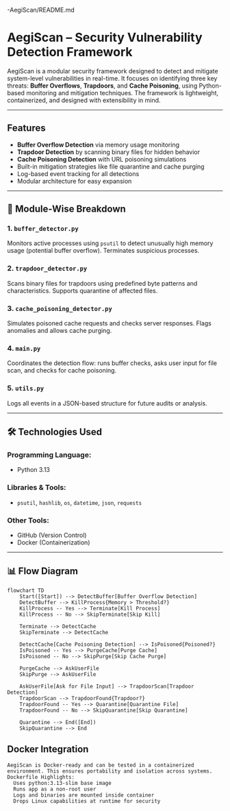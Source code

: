 -AegiScan/README.md
# AegiScan – Security Vulnerability Detection Framework

AegiScan is a modular security framework designed to detect and mitigate system-level vulnerabilities in real-time. It focuses on identifying three key threats: **Buffer Overflows**, **Trapdoors**, and **Cache Poisoning**, using Python-based monitoring and mitigation techniques. The framework is lightweight, containerized, and designed with extensibility in mind.

---

##  Features

-  **Buffer Overflow Detection** via memory usage monitoring
-  **Trapdoor Detection** by scanning binary files for hidden behavior
-  **Cache Poisoning Detection** with URL poisoning simulations
-  Built-in mitigation strategies like file quarantine and cache purging
-  Log-based event tracking for all detections
-  Modular architecture for easy expansion

---

## 🧩 Module-Wise Breakdown

### 1. `buffer_detector.py`
Monitors active processes using `psutil` to detect unusually high memory usage (potential buffer overflow). Terminates suspicious processes.

### 2. `trapdoor_detector.py`
Scans binary files for trapdoors using predefined byte patterns and characteristics. Supports quarantine of affected files.

### 3. `cache_poisoning_detector.py`
Simulates poisoned cache requests and checks server responses. Flags anomalies and allows cache purging.

### 4. `main.py`
Coordinates the detection flow: runs buffer checks, asks user input for file scan, and checks for cache poisoning.

### 5. `utils.py`
Logs all events in a JSON-based structure for future audits or analysis.

---

## 🛠️ Technologies Used

### Programming Language:
- Python 3.13

### Libraries & Tools:
- `psutil`, `hashlib`, `os`, `datetime`, `json`, `requests`

### Other Tools:
- GitHub (Version Control)
- Docker (Containerization)

---

## 📊 Flow Diagram

```mermaid
flowchart TD
    Start([Start]) --> DetectBuffer[Buffer Overflow Detection]
    DetectBuffer --> KillProcess{Memory > Threshold?}
    KillProcess -- Yes --> Terminate[Kill Process]
    KillProcess -- No --> SkipTerminate[Skip Kill]

    Terminate --> DetectCache
    SkipTerminate --> DetectCache

    DetectCache[Cache Poisoning Detection] --> IsPoisoned{Poisoned?}
    IsPoisoned -- Yes --> PurgeCache[Purge Cache]
    IsPoisoned -- No --> SkipPurge[Skip Cache Purge]

    PurgeCache --> AskUserFile
    SkipPurge --> AskUserFile

    AskUserFile[Ask for File Input] --> TrapdoorScan[Trapdoor Detection]
    TrapdoorScan --> TrapdoorFound{Trapdoor?}
    TrapdoorFound -- Yes --> Quarantine[Quarantine File]
    TrapdoorFound -- No --> SkipQuarantine[Skip Quarantine]

    Quarantine --> End([End])
    SkipQuarantine --> End
```
 ##  Docker Integration

    AegiScan is Docker-ready and can be tested in a containerized environment. This ensures portability and isolation across systems.
    Dockerfile Highlights:
      Uses python:3.13-slim base image
      Runs app as a non-root user
      Logs and binaries are mounted inside container
      Drops Linux capabilities at runtime for security

